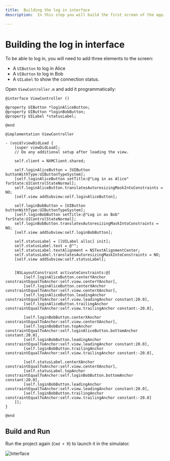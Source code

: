 ```yaml
---
title:  Building the log in interface
description:  In this step you will build the first screen of the app.

---
```


Building the log in interface
=============================

To be able to log in, you will need to add three elements to the screen:

* A `UIButton` to log in Alice
* A `UIButton` to log in Bob
* A `UILabel` to show the connection status.

Open `ViewController.m` and add it programmatically:

```objective_c
@interface ViewController ()

@property UIButton *loginAliceButton;
@property UIButton *loginBobButton;
@property UILabel *statusLabel;

@end

@implementation ViewController

- (void)viewDidLoad {
    [super viewDidLoad];
    // Do any additional setup after loading the view.

    self.client = NXMClient.shared;
    
    self.loginAliceButton = [UIButton buttonWithType:UIButtonTypeSystem];
    [self.loginAliceButton setTitle:@"Log in as Alice" forState:UIControlStateNormal];
    self.loginAliceButton.translatesAutoresizingMaskIntoConstraints = NO;
    [self.view addSubview:self.loginAliceButton];
    
    self.loginBobButton = [UIButton buttonWithType:UIButtonTypeSystem];
    [self.loginBobButton setTitle:@"Log in as Bob" forState:UIControlStateNormal];
    self.loginBobButton.translatesAutoresizingMaskIntoConstraints = NO;
    [self.view addSubview:self.loginBobButton];
    
    self.statusLabel = [[UILabel alloc] init];
    self.statusLabel.text = @"";
    self.statusLabel.textAlignment = NSTextAlignmentCenter;
    self.statusLabel.translatesAutoresizingMaskIntoConstraints = NO;
    [self.view addSubview:self.statusLabel];
    
    
    [NSLayoutConstraint activateConstraints:@[
        [self.loginAliceButton.centerYAnchor constraintEqualToAnchor:self.view.centerYAnchor],
        [self.loginAliceButton.centerXAnchor constraintEqualToAnchor:self.view.centerXAnchor],
        [self.loginAliceButton.leadingAnchor constraintEqualToAnchor:self.view.leadingAnchor constant:20.0],
        [self.loginAliceButton.trailingAnchor constraintEqualToAnchor:self.view.trailingAnchor constant:-20.0],
        
        [self.loginBobButton.centerXAnchor constraintEqualToAnchor:self.view.centerXAnchor],
        [self.loginBobButton.topAnchor constraintEqualToAnchor:self.loginAliceButton.bottomAnchor constant:20.0],
        [self.loginBobButton.leadingAnchor constraintEqualToAnchor:self.view.leadingAnchor constant:20.0],
        [self.loginBobButton.trailingAnchor constraintEqualToAnchor:self.view.trailingAnchor constant:-20.0],
        
        [self.statusLabel.centerXAnchor constraintEqualToAnchor:self.view.centerXAnchor],
        [self.statusLabel.topAnchor constraintEqualToAnchor:self.loginBobButton.bottomAnchor constant:20.0],
        [self.loginBobButton.leadingAnchor constraintEqualToAnchor:self.view.leadingAnchor constant:20.0],
        [self.loginBobButton.trailingAnchor constraintEqualToAnchor:self.view.trailingAnchor constant:-20.0]
    ]];
}

@end
```

Build and Run
-------------

Run the project again (`Cmd + R`) to launch it in the simulator.

![Interface](/images/client-sdk/ios-messaging/login.png)

